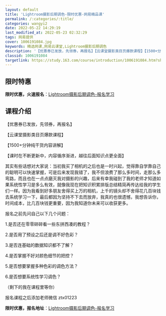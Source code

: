 ```yaml
---
layout: default
title: 'Lightroom摄影后期调色-限时优惠-网易精品课'
permalink: /:categories/:title/
categories: wangyi2
date: 2022-05-22 14:29:19
last_modified_at: 2022-05-23 02:32:29
tags: 网易提供
cover: 1006191084.jpg
keywords: 精选网课,网易云课堂,Lightroom摄影后期调色
description: '【优惠券已发放，先领券，再报名】【云课堂摄影类目页爆款课程】【1500+分钟纯干货内容讲解】【课时在不断更新中，内容循序'
classid: 1006191084
targetlink: https://study.163.com/course/introduction/1006191084.htm?share=1&shareId=1025206652&utm_campaign=share&utm_medium=iphoneShare&utm_source=&utm_u=1025206652
---
```


## 限时特惠

**限时优惠，火速报名**：[Lightroom摄影后期调色-报名学习](https://study.163.com/course/introduction/1006191084.htm?share=1&shareId=1025206652&utm_campaign=share&utm_medium=iphoneShare&utm_source=&utm_u=1025206652)

## 课程介绍

【优惠券已发放，先领券，再报名】

【云课堂摄影类目页爆款课程】

【1500+分钟纯干货内容讲解】

【课时在不断更新中，内容循序渐进，越往后面知识点更全面】



其实有些话想对大家说：当初我买了相机的之后也是一时兴起，觉得靠自学靠自己的聪明可以快速掌握，可是后来发现我错了，我不但浪费了那么多时间，走那么多弯路，而且也在一点点磨灭我对摄影的兴趣，后来有幸我碰到了我的老师才知道如果系统性学习是多么有效，就像我现在把知识积累排版总结精简再传达给我的学生们一样。因为我看到好多朋友舍得买上万的相机，上千的镜头却不舍得花几百块钱去系统学习一下，最后都因为坚持不下去而放弃，我真的也很遗憾，我想告诉你，时间成本，比几百块钱更重要，因为我知道你未来可以收获更多。



报名之前先问自己以下几个问题：

1.是否还在零零碎碎看一些东拼西凑的教程？

2.是否用了预设之后还是调不好色彩？

3.是否连基础的数据知识都不了解？

4.是否掌握不好对颜色细节的把控？

5.是否想要掌握多种色彩的调色方法？

6.是否想要系统性学习调色？

（剩下的我在课程里等你）

             

报名课程之后添加老师微信 ztx01223

**限时优惠，报名地址**：[Lightroom摄影后期调色-报名学习](https://study.163.com/course/introduction/1006191084.htm?share=1&shareId=1025206652&utm_campaign=share&utm_medium=iphoneShare&utm_source=&utm_u=1025206652)

